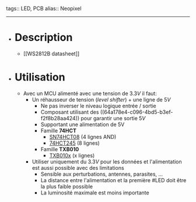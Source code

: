 tags:: LED, PCB
alias:: Neopixel
***

- # Description
	- [[WS2812B datasheet]]
- # Utilisation
	- Avec un MCU alimenté avec une tension de $3.3V$ il faut:
		- Un réhausseur de tension (*level shifter*) + une ligne de $5V$
			- Ne pas inverser le niveau logique entrée / sortie
			- Composant utilisant des ((64a178e4-c096-4bd5-b3ef-f2f8b28aa424)) pour garantir une sortie $5V$
			- Supportant une alimentation de 5V
			- Famille **74HCT**
				- [SN74HCT08](https://www.ti.com/product/SN74HCT08) (4 lignes AND)
				- [74HCT245](https://www.nexperia.com/products/analog-logic-ics/logic/buffers-inverters-transceivers/transceivers/series/74HC245-74HCT245.html) (8 lignes)
			- Famille **TXB010**
				- [TXB010x](https://www.ti.com/sitesearch/en-us/docs/universalsearch.tsp?langPref=en-US&searchTerm=TXB010&nr=3#q=TXB010&sort=relevancy&numberOfResults=25) (x lignes)
		- Utiliser uniquement du $3.3V$ pour les données et l'alimentation est aussi possible avec des limitations
			- Sensible aux perturbations, antennes, parasites, ...
			- La distance entre l'alimentation et la première #LED doit être la plus faible possible
			- La luminosité maximale est moins importante
